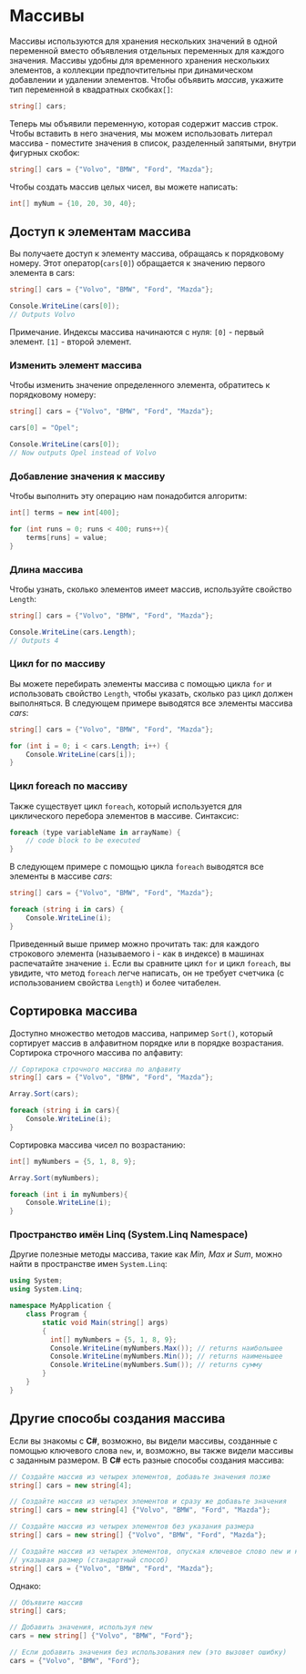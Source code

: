 # Массивы
Массивы используются для хранения нескольких значений в одной переменной вместо объявления отдельных переменных для каждого значения. Массивы удобны для временного хранения нескольких элементов, а коллекции предпочтительны при динамическом добавлении и удалении элементов.
Чтобы объявить *массив*, укажите тип переменной в квадратных скобках`[]`:
```csharp
string[] cars;
```

Теперь мы объявили переменную, которая содержит массив строк. Чтобы вставить в него значения, мы можем использовать литерал массива - поместите значения в список, разделенный запятыми, внутри фигурных скобок:
```csharp
string[] cars = {"Volvo", "BMW", "Ford", "Mazda"};
```
Чтобы создать массив целых чисел, вы можете написать:
```csharp
int[] myNum = {10, 20, 30, 40};
```
## Доступ к элементам массива
Вы получаете доступ к элементу массива, обращаясь к порядковому номеру.
Этот оператор(`cars[0]`) обращается к значению первого элемента в cars:
```csharp
string[] cars = {"Volvo", "BMW", "Ford", "Mazda"};

Console.WriteLine(cars[0]);
// Outputs Volvo
```
Примечание. Индексы массива начинаются с нуля: `[0]` - первый элемент. `[1]` - второй элемент.
### Изменить элемент массива
Чтобы изменить значение определенного элемента, обратитесь к порядковому номеру:
```csharp
string[] cars = {"Volvo", "BMW", "Ford", "Mazda"};

cars[0] = "Opel";

Console.WriteLine(cars[0]);
// Now outputs Opel instead of Volvo
```
### Добавление значения к массиву
Чтобы выполнить эту операцию нам понадобится алгоритм:
```csharp
int[] terms = new int[400];

for (int runs = 0; runs < 400; runs++){
    terms[runs] = value;
}
```
### Длина массива
Чтобы узнать, сколько элементов имеет массив, используйте свойство `Length`:
```csharp
string[] cars = {"Volvo", "BMW", "Ford", "Mazda"};

Console.WriteLine(cars.Length);
// Outputs 4
```
### Цикл for по массиву
Вы можете перебирать элементы массива с помощью цикла `for` и использовать свойство `Length`, чтобы указать, сколько раз цикл должен выполняться.
В следующем примере выводятся все элементы массива *cars*:
```csharp
string[] cars = {"Volvo", "BMW", "Ford", "Mazda"};

for (int i = 0; i < cars.Length; i++) {
	Console.WriteLine(cars[i]);
}
```
### Цикл foreach по массиву
Также существует цикл `foreach`, который используется для циклического перебора элементов в массиве.
Синтаксис:
```csharp
foreach (type variableName in arrayName) {
	// code block to be executed
}
```
В следующем примере с помощью цикла `foreach` выводятся все элементы в массиве *cars*:
```csharp
string[] cars = {"Volvo", "BMW", "Ford", "Mazda"};

foreach (string i in cars) {
	Console.WriteLine(i);
}
```
Приведенный выше пример можно прочитать так: для каждого строкового элемента (называемого i - как в индексе) в машинах распечатайте значение `i`.
Если вы сравните цикл `for` и цикл `foreach`, вы увидите, что метод `foreach` легче написать, он не требует счетчика (с использованием свойства `Length`) и более читабелен.
## Сортировка массива
Доступно множество методов массива, например `Sort()`, который сортирует массив в алфавитном порядке или в порядке возрастания.
Сортирока строчного массива по алфавиту:
```csharp
// Сортирока строчного массива по алфавиту
string[] cars = {"Volvo", "BMW", "Ford", "Mazda"};

Array.Sort(cars);

foreach (string i in cars){
	Console.WriteLine(i);
}
```
Сортировка массива чисел по возрастанию:
```csharp
int[] myNumbers = {5, 1, 8, 9};

Array.Sort(myNumbers);

foreach (int i in myNumbers){
    Console.WriteLine(i);
}
```
### Пространство имён Linq (System.Linq Namespace)
Другие полезные методы массива, такие как *Min, Max и Sum*, можно найти в пространстве имен `System.Linq`:
```csharp
using System;
using System.Linq;

namespace MyApplication {
	class Program {
    	static void Main(string[] args)
		{
		  int[] myNumbers = {5, 1, 8, 9};
		  Console.WriteLine(myNumbers.Max()); // returns наибольшее
		  Console.WriteLine(myNumbers.Min()); // returns наименьшее
		  Console.WriteLine(myNumbers.Sum()); // returns сумму
		}
  	}
}
```

## Другие способы создания массива
Если вы знакомы с **C#**, возможно, вы видели массивы, созданные с помощью ключевого слова `new`, и, возможно, вы также видели массивы с заданным размером. В **C#** есть разные способы создания массива:
```csharp
// Создайте массив из четырех элементов, добавьте значения позже
string[] cars = new string[4];

// Создайте массив из четырех элементов и сразу же добавьте значения
string[] cars = new string[4] {"Volvo", "BMW", "Ford", "Mazda"};

// Создайте массив из четырех элементов без указания размера 
string[] cars = new string[] {"Volvo", "BMW", "Ford", "Mazda"};

// Создайте массив из четырех элементов, опуская ключевое слово new и не 
// указывая размер (стандартный способ)
string[] cars = {"Volvo", "BMW", "Ford", "Mazda"};
```
Однако:
```csharp
// Объявите массив
string[] cars;

// Добавить значения, используя new
cars = new string[] {"Volvo", "BMW", "Ford"};

// Если добавить значения без использования new (это вызовет ошибку)
cars = {"Volvo", "BMW", "Ford"};
```